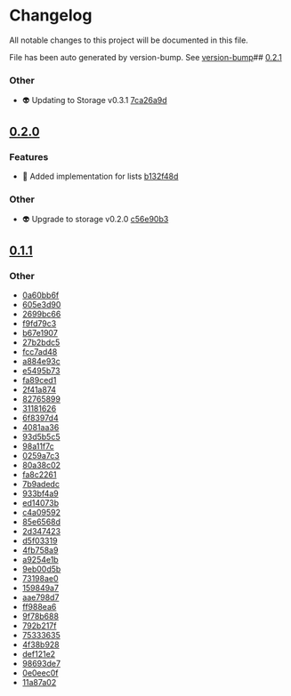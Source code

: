 # Changelog

All notable changes to this project will be documented in this file.

File has been auto generated by version-bump. See
[version-bump](https://deno.land/x/version_bump)## [0.2.1](https://github.com/ultraxlight/lists/compare/0.2.0..0.2.1)


### Other

- :alien: Updating to Storage v0.3.1
  [7ca26a9d](https://github.com/ultraxlight/lists/commit/7ca26a9d82c14fabd7535d2eefb19b3360d6804e)

## [0.2.0](https://github.com/ultraxlight/lists/compare/0.1.1..0.2.0)


### Features

- :tada: Added implementation for lists
  [b132f48d](https://github.com/ultraxlight/lists/commit/b132f48d7c97722a883795c5b82fc9c1b0e55c65)


### Other

- :alien: Upgrade to storage v0.2.0
  [c56e90b3](https://github.com/ultraxlight/lists/commit/c56e90b37a7d4e4aed1312d29b1287a0181d3578)

## [0.1.1](https://github.com/ultraxlight/lists/compare/0.1.0..0.1.1)

### Other

- [0a60bb6f](https://github.com/ultraxlight/lists/commit/0a60bb6ff4504df95c3f652b40ccd99168a64a35)
- [605e3d90](https://github.com/ultraxlight/lists/commit/605e3d90e7ef8bf01d79854f8468b62504571b74)
- [2699bc66](https://github.com/ultraxlight/lists/commit/2699bc66d55aa3705d6a75b3992739fc5b03893f)
- [f9fd79c3](https://github.com/ultraxlight/lists/commit/f9fd79c33ef09727ebef17a6decb5c68795895ba)
- [b67e1907](https://github.com/ultraxlight/lists/commit/b67e19072c75f9b996162b394479d8ab6327efa4)
- [27b2bdc5](https://github.com/ultraxlight/lists/commit/27b2bdc58eabbffdedf8a64e60d3f88d87a64ade)
- [fcc7ad48](https://github.com/ultraxlight/lists/commit/fcc7ad4838ffb9debb4abe6136b321120dea1b9c)
- [a884e93c](https://github.com/ultraxlight/lists/commit/a884e93c0057b17905c8451a2caf94ce3bf7e804)
- [e5495b73](https://github.com/ultraxlight/lists/commit/e5495b737e8de700a604bab2085bdefb742cf139)
- [fa89ced1](https://github.com/ultraxlight/lists/commit/fa89ced177d6c8259a2b6c223c91d4a7db127111)
- [2f41a874](https://github.com/ultraxlight/lists/commit/2f41a874b975af615c6136ad0f3fc42ded981bf7)
- [82765899](https://github.com/ultraxlight/lists/commit/827658991022901731521b696c635175d23c4632)
- [31181626](https://github.com/ultraxlight/lists/commit/31181626366a391691b06e45d58efa549c3bfb06)
- [6f8397d4](https://github.com/ultraxlight/lists/commit/6f8397d49bb83c5a373476e388d848189820bb1d)
- [4081aa36](https://github.com/ultraxlight/lists/commit/4081aa36dc02d67a3efca599996fd290b859d2b6)
- [93d5b5c5](https://github.com/ultraxlight/lists/commit/93d5b5c59cf7fef7fb91466a8870a476dc809daa)
- [98a11f7c](https://github.com/ultraxlight/lists/commit/98a11f7cc606f177643e41bfc5dcebbbfda01ce2)
- [0259a7c3](https://github.com/ultraxlight/lists/commit/0259a7c332eb9ae76d27960777b05c86ba150814)
- [80a38c02](https://github.com/ultraxlight/lists/commit/80a38c023a41a4b65c11aa310cef7f8d1bedc172)
- [fa8c2261](https://github.com/ultraxlight/lists/commit/fa8c22619bb20a96e04ad79aefd1844529b745e1)
- [7b9adedc](https://github.com/ultraxlight/lists/commit/7b9adedc45679e8af717e5c042c0f873e7d52205)
- [933bf4a9](https://github.com/ultraxlight/lists/commit/933bf4a9619d7b7330243574dc51b05eb1fa59b1)
- [ed14073b](https://github.com/ultraxlight/lists/commit/ed14073bba21cc3830a7b73393cab7fcf91d2285)
- [c4a09592](https://github.com/ultraxlight/lists/commit/c4a095924f76a86639be0b7d1e20c9aac80a65dd)
- [85e6568d](https://github.com/ultraxlight/lists/commit/85e6568d9bae0c7d165b403e5b7db3485dadd029)
- [2d347423](https://github.com/ultraxlight/lists/commit/2d3474234e31cdb7755017b82a5ff2b5dab4e183)
- [d5f03319](https://github.com/ultraxlight/lists/commit/d5f033194d1c9b219bfc65f9c1ab5af2336d5fe6)
- [4fb758a9](https://github.com/ultraxlight/lists/commit/4fb758a9eb2b553879bbd8d377a37ae8eccf136c)
- [a9254e1b](https://github.com/ultraxlight/lists/commit/a9254e1b5b4e5c788e1bfe02b9059d44b4d5d5c5)
- [9eb00d5b](https://github.com/ultraxlight/lists/commit/9eb00d5b835e660e0feca55592d736a7e918ddec)
- [73198ae0](https://github.com/ultraxlight/lists/commit/73198ae0c6f3d4ee31f3fd9b758a79d522572770)
- [159849a7](https://github.com/ultraxlight/lists/commit/159849a73aa420116bbb18e2bc4fa551fcb3de02)
- [aae798d7](https://github.com/ultraxlight/lists/commit/aae798d71c7b320f94234b611889ce1a5deee196)
- [ff988ea6](https://github.com/ultraxlight/lists/commit/ff988ea69472fbfd8bb4c7bc153d45d4c839c469)
- [9f78b688](https://github.com/ultraxlight/lists/commit/9f78b6889ae98fc4ce31cee4a76274c38c94dfcb)
- [792b217f](https://github.com/ultraxlight/lists/commit/792b217fdbe3e3d27e4fc56806f235ed1159be7c)
- [75333635](https://github.com/ultraxlight/lists/commit/753336353ce0422077477c12ed3d5826d24459da)
- [4f38b928](https://github.com/ultraxlight/lists/commit/4f38b928abd5e64ad54316e43ffa7d83120852e6)
- [def121e2](https://github.com/ultraxlight/lists/commit/def121e2de0a6d5c20e07e854a77788a07c17513)
- [98693de7](https://github.com/ultraxlight/lists/commit/98693de76555b63fc2651807b276cb3b25d1abfc)
- [0e0eec0f](https://github.com/ultraxlight/lists/commit/0e0eec0f62d09478e134a8b09e00b3d01c963d96)
- [11a87a02](https://github.com/ultraxlight/lists/commit/11a87a02470d18b955e17f5185af6e0524ee6061)
